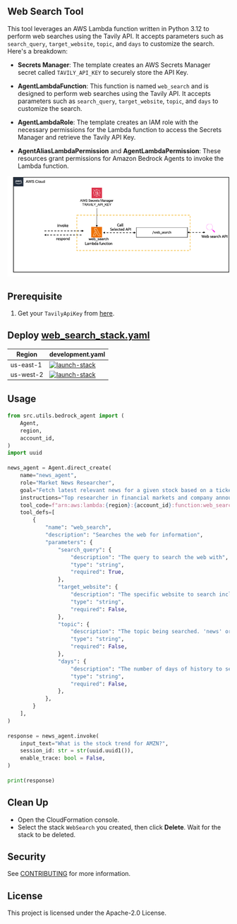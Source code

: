 ## Web Search Tool

This tool leverages an AWS Lambda function written in Python 3.12 to perform web searches using the Tavily API. It accepts parameters such as `search_query`, `target_website`, `topic`, and `days` to customize the search. Here's a breakdown:

- **Secrets Manager**: The template creates an AWS Secrets Manager secret called `TAVILY_API_KEY` to securely store the API Key.

- **AgentLambdaFunction**:  This function is named `web_search` and is designed to perform web searches using the Tavily API. It accepts parameters such as `search_query`, `target_website`, `topic`, and `days` to customize the search.

- **AgentLambdaRole**: The template creates an IAM role with the necessary permissions for the Lambda function to access the Secrets Manager and retrieve the Tavily API Key.

- **AgentAliasLambdaPermission** and **AgentLambdaPermission**: These resources grant permissions for Amazon Bedrock Agents to invoke the Lambda function.

![architecture](/src/shared/web_search/architecture.png)

## Prerequisite

1. Get your `TavilyApiKey` from [here](https://docs.tavily.com/docs/gpt-researcher/getting-started).

## Deploy [web_search_stack.yaml](/src/shared/web_search/cfn_stacks/web_search_stack.yaml)

|   Region   | development.yaml |
| ---------- | ----------------- |
| us-east-1  | [![launch-stack](https://s3.amazonaws.com/cloudformation-examples/cloudformation-launch-stack.png)](https://console.aws.amazon.com/cloudformation/home?region=us-east-1#/stacks/new?stackName=WebSearch&templateURL=)|
| us-west-2  | [![launch-stack](https://s3.amazonaws.com/cloudformation-examples/cloudformation-launch-stack.png)](https://console.aws.amazon.com/cloudformation/home?region=us-west-2#/stacks/new?stackName=WebSearch&templateURL=)|


## Usage

```python
from src.utils.bedrock_agent import (
    Agent,
    region,
    account_id,
)
import uuid

news_agent = Agent.direct_create(
    name="news_agent",
    role="Market News Researcher",
    goal="Fetch latest relevant news for a given stock based on a ticker.",
    instructions="Top researcher in financial markets and company announcements.",
    tool_code=f"arn:aws:lambda:{region}:{account_id}:function:web_search",
    tool_defs=[
        {
            "name": "web_search",
            "description": "Searches the web for information",
            "parameters": {
                "search_query": {
                    "description": "The query to search the web with",
                    "type": "string",
                    "required": True,
                },
                "target_website": {
                    "description": "The specific website to search including its domain name. If not provided, the most relevant website will be used",
                    "type": "string",
                    "required": False,
                },
                "topic": {
                    "description": "The topic being searched. 'news' or 'general'. Helps narrow the search when news is the focus.",
                    "type": "string",
                    "required": False,
                },
                "days": {
                    "description": "The number of days of history to search. Helps when looking for recent events or news.",
                    "type": "string",
                    "required": False,
                },
            },
        }
    ],
)

response = news_agent.invoke(
    input_text="What is the stock trend for AMZN?",
    session_id: str = str(uuid.uuid1()),
    enable_trace: bool = False,
)

print(response)
```

## Clean Up

- Open the CloudFormation console.
- Select the stack `WebSearch` you created, then click **Delete**. Wait for the stack to be deleted.


## Security

See [CONTRIBUTING](CONTRIBUTING.md#security-issue-notifications) for more information.

## License

This project is licensed under the Apache-2.0 License.

